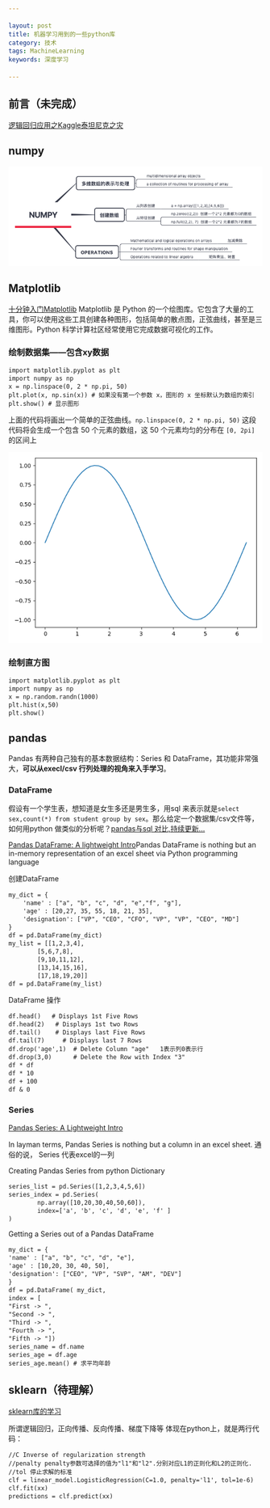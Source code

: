 ```yaml
---

layout: post
title: 机器学习用到的一些python库
category: 技术
tags: MachineLearning
keywords: 深度学习

---
```


## 前言（未完成）

[逻辑回归应用之Kaggle泰坦尼克之灾](https://blog.csdn.net/han_xiaoyang/article/details/49797143)

## numpy

![](/public/upload/machine/numpy.png)

## Matplotlib

[十分钟入门Matplotlib](https://codingpy.com/article/a-quick-intro-to-matplotlib/) Matplotlib 是 Python 的一个绘图库。它包含了大量的工具，你可以使用这些工具创建各种图形，包括简单的散点图，正弦曲线，甚至是三维图形。Python 科学计算社区经常使用它完成数据可视化的工作。

### 绘制数据集——包含xy数据

    import matplotlib.pyplot as plt
    import numpy as np
    x = np.linspace(0, 2 * np.pi, 50)
    plt.plot(x, np.sin(x)) # 如果没有第一个参数 x，图形的 x 坐标默认为数组的索引
    plt.show() # 显示图形

上面的代码将画出一个简单的正弦曲线。`np.linspace(0, 2 * np.pi, 50)` 这段代码将会生成一个包含 50 个元素的数组，这 50 个元素均匀的分布在 `[0, 2pi]` 的区间上

![](/public/upload/machine/sin.png)

### 绘制直方图

    import matplotlib.pyplot as plt
    import numpy as np
    x = np.random.randn(1000)
    plt.hist(x,50)
    plt.show()

## pandas

Pandas 有两种自己独有的基本数据结构：Series 和 DataFrame，其功能非常强大，**可以从execl/csv 行列处理的视角来入手学习**。

### DataFrame

假设有一个学生表，想知道是女生多还是男生多，用sql 来表示就是`select sex,count(*) from student group by sex`。那么给定一个数据集/csv文件等，如何用python 做类似的分析呢？[pandas与sql 对比,持续更新...](https://blog.csdn.net/weixin_39791387/article/details/81391621)


[Pandas DataFrame: A lightweight Intro](https://towardsdatascience.com/pandas-dataframe-a-lightweight-intro-680e3a212b96)Pandas DataFrame is nothing but an in-memory representation of an excel sheet via Python programming language

创建DataFrame

    my_dict = { 
        'name' : ["a", "b", "c", "d", "e","f", "g"],
        'age' : [20,27, 35, 55, 18, 21, 35],
        'designation': ["VP", "CEO", "CFO", "VP", "VP", "CEO", "MD"]
    }
    df = pd.DataFrame(my_dict)
    my_list = [[1,2,3,4],
            [5,6,7,8],
            [9,10,11,12],
            [13,14,15,16],
            [17,18,19,20]]
    df = pd.DataFrame(my_list)

DataFrame 操作

    df.head()   # Displays 1st Five Rows
    df.head(2)   # Displays 1st two Rows
    df.tail()    # Displays last Five Rows
    df.tail(7)     # Displays last 7 Rows
    df.drop('age',1)  # Delete Column "age"   1表示列0表示行
    df.drop(3,0)      # Delete the Row with Index "3"
    df * df
    df * 10
    df + 100
    df & 0

### Series

[Pandas Series: A Lightweight Intro](https://towardsdatascience.com/pandas-series-a-lightweight-intro-b7963a0d62a2)

In layman terms, Pandas Series is nothing but a column in an excel sheet.  通俗的说， Series 代表excel的一列

Creating Pandas Series from python Dictionary

    series_list = pd.Series([1,2,3,4,5,6])
    series_index = pd.Series(
            np.array([10,20,30,40,50,60]), 
            index=['a', 'b', 'c', 'd', 'e', 'f' ] 
    )

Getting a Series out of a Pandas DataFrame

    my_dict = { 
    'name' : ["a", "b", "c", "d", "e"],
    'age' : [10,20, 30, 40, 50],
    'designation': ["CEO", "VP", "SVP", "AM", "DEV"]
    }
    df = pd.DataFrame( my_dict, 
    index = [
    "First -> ",
    "Second -> ", 
    "Third -> ", 
    "Fourth -> ", 
    "Fifth -> "])
    series_name = df.name
    series_age = df.age
    series_age.mean() # 求平均年龄


## sklearn（待理解）

[sklearn库的学习](https://blog.csdn.net/u014248127/article/details/78885180)

所谓逻辑回归，正向传播、反向传播、梯度下降等 体现在python上，就是两行代码：

    //C Inverse of regularization strength
    //penalty penalty参数可选择的值为"l1"和"l2".分别对应L1的正则化和L2的正则化. 
    //tol 停止求解的标准
    clf = linear_model.LogisticRegression(C=1.0, penalty='l1', tol=1e-6)
    clf.fit(xx)
    predictions = clf.predict(xx)